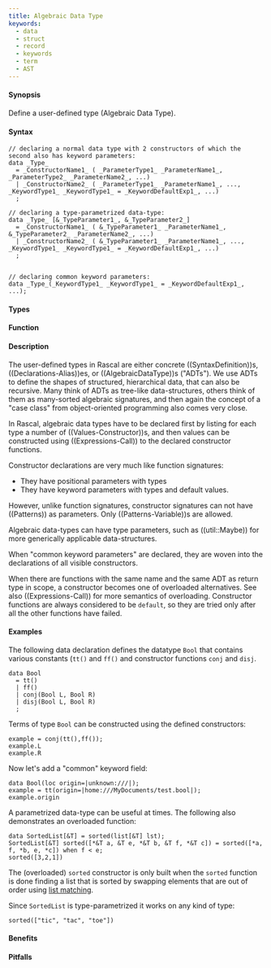 ```yaml
---
title: Algebraic Data Type
keywords:
  - data
  - struct
  - record
  - keywords
  - term
  - AST
---
```


#### Synopsis

Define a user-defined type (Algebraic Data Type).

#### Syntax

```rascal
// declaring a normal data type with 2 constructors of which the second also has keyword parameters:
data _Type_
  = _ConstructorName1_ ( _ParameterType1_ _ParameterName1_, _ParameterType2_ _ParameterName2_, ...)
  | _ConstructorName2_ ( _ParameterType1_ _ParameterName1_, ..., _KeywordType1_ _KeywordType1_ = _KeywordDefaultExp1_, ...)
  ;

// declaring a type-parametrized data-type:
data _Type_ [&_TypeParameter1_, &_TypeParameter2_]
  = _ConstructorName1_ ( &_TypeParameter1_ _ParameterName1_, &_TypeParameter2_ _ParameterName2_, ...)
  | _ConstructorName2_ ( &_TypeParameter1_ _ParameterName1_, ..., _KeywordType1_ _KeywordType1_ = _KeywordDefaultExp1_, ...)
  ;  


// declaring common keyword parameters:
data _Type_(_KeywordType1_ _KeywordType1_ = _KeywordDefaultExp1_, ...);
```

#### Types

#### Function

#### Description

The user-defined types in Rascal are either concrete ((SyntaxDefinition))s, ((Declarations-Alias))es, or ((AlgebraicDataType))s ("ADTs"). We use ADTs to define the shapes of structured, hierarchical data, that can also be recursive. Many think of ADTs as tree-like data-structures, others think of them as many-sorted algebraic signatures, and then again the concept of a "case class" from object-oriented programming also comes very close.

In Rascal, algebraic data types have to be declared first by listing for each type a number of ((Values-Constructor))s, and then values can be constructed using ((Expressions-Call)) to the declared constructor functions.

Constructor declarations are very much like function signatures:
* They have positional parameters with types
* They have keyword parameters with types and default values.

However, unlike function signatures, constructor signatures can not have ((Patterns)) as parameters. Only ((Patterns-Variable))s are allowed.

Algebraic data-types can have type parameters, such as ((util::Maybe)) for more generically applicable data-structures.

When "common keyword parameters" are declared, they are woven into the declarations of all visible constructors.

When there are functions with the same name and the same ADT as return type in scope, a constructor becomes
one of overloaded alternatives. See also ((Expressions-Call)) for more semantics of overloading. Constructor
functions are always considered to be `default`, so they are tried only after all the other functions have failed.

#### Examples

The following data declaration defines the datatype `Bool` that contains various constants (`tt()` and `ff()`
and constructor functions `conj` and `disj`.
```rascal-shell,continue
data Bool 
  = tt() 
  | ff() 
  | conj(Bool L, Bool R)  
  | disj(Bool L, Bool R)
  ;
```
 
Terms of type `Bool` can be constructed using the defined constructors:
```rascal-shell,continue
example = conj(tt(),ff());
example.L
example.R
```

Now let's add a "common" keyword field:
```rascal-shell,continue
data Bool(loc origin=|unknown:///|);
example = tt(origin=|home:///MyDocuments/test.bool|);
example.origin
```

A parametrized data-type can be useful at times. The following
also demonstrates an overloaded function:

```rascal-shell
data SortedList[&T] = sorted(list[&T] lst);
SortedList[&T] sorted([*&T a, &T e, *&T b, &T f, *&T c]) = sorted([*a, f, *b, e, *c]) when f < e;
sorted([3,2,1])
```

The (overloaded) `sorted` constructor is only built when the `sorted` function is done finding a list that is sorted
by swapping elements that are out of order using [list matching]((Patterns-List)). 

Since `SortedList` is type-parametrized it works on any kind of type:
```rascal-shell,continue
sorted(["tic", "tac", "toe"])
```

#### Benefits

#### Pitfalls

